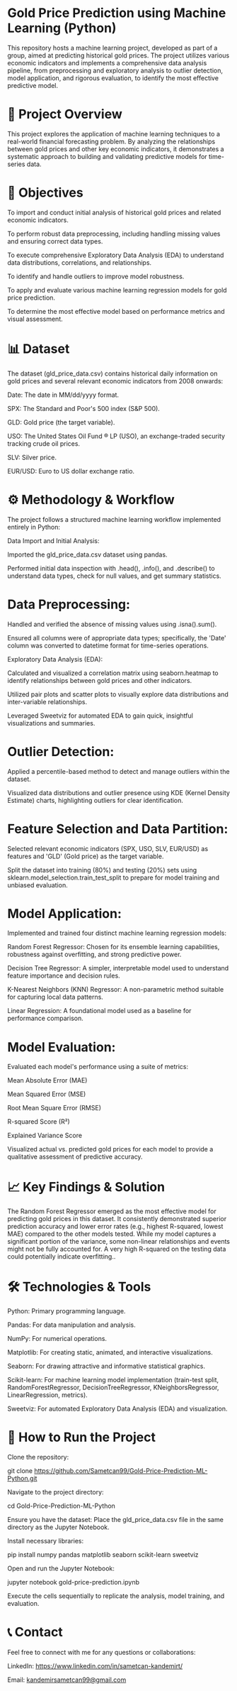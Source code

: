# Gold Price Prediction using Machine Learning (Python)
This repository hosts a machine learning project, developed as part of a group, aimed at predicting historical gold prices. The project utilizes various economic indicators and implements a comprehensive data analysis pipeline, from preprocessing and exploratory analysis to outlier detection, model application, and rigorous evaluation, to identify the most effective predictive model.

# 📝 Project Overview
This project explores the application of machine learning techniques to a real-world financial forecasting problem. By analyzing the relationships between gold prices and other key economic indicators, it demonstrates a systematic approach to building and validating predictive models for time-series data.

# 🎯 Objectives
To import and conduct initial analysis of historical gold prices and related economic indicators.

To perform robust data preprocessing, including handling missing values and ensuring correct data types.

To execute comprehensive Exploratory Data Analysis (EDA) to understand data distributions, correlations, and relationships.

To identify and handle outliers to improve model robustness.

To apply and evaluate various machine learning regression models for gold price prediction.

To determine the most effective model based on performance metrics and visual assessment.

# 📊 Dataset
The dataset (gld_price_data.csv) contains historical daily information on gold prices and several relevant economic indicators from 2008 onwards:

Date: The date in MM/dd/yyyy format.

SPX: The Standard and Poor's 500 index (S&P 500).

GLD: Gold price (the target variable).

USO: The United States Oil Fund ® LP (USO), an exchange-traded security tracking crude oil prices.

SLV: Silver price.

EUR/USD: Euro to US dollar exchange ratio.

# ⚙️ Methodology & Workflow
The project follows a structured machine learning workflow implemented entirely in Python:

Data Import and Initial Analysis:

Imported the gld_price_data.csv dataset using pandas.

Performed initial data inspection with .head(), .info(), and .describe() to understand data types, check for null values, and get summary statistics.

# Data Preprocessing:

Handled and verified the absence of missing values using .isna().sum().

Ensured all columns were of appropriate data types; specifically, the 'Date' column was converted to datetime format for time-series operations.

Exploratory Data Analysis (EDA):

Calculated and visualized a correlation matrix using seaborn.heatmap to identify relationships between gold prices and other indicators.

Utilized pair plots and scatter plots to visually explore data distributions and inter-variable relationships.

Leveraged Sweetviz for automated EDA to gain quick, insightful visualizations and summaries.

# Outlier Detection:

Applied a percentile-based method to detect and manage outliers within the dataset.

Visualized data distributions and outlier presence using KDE (Kernel Density Estimate) charts, highlighting outliers for clear identification.

# Feature Selection and Data Partition:

Selected relevant economic indicators (SPX, USO, SLV, EUR/USD) as features and 'GLD' (Gold price) as the target variable.

Split the dataset into training (80%) and testing (20%) sets using sklearn.model_selection.train_test_split to prepare for model training and unbiased evaluation.

# Model Application:

Implemented and trained four distinct machine learning regression models:

Random Forest Regressor: Chosen for its ensemble learning capabilities, robustness against overfitting, and strong predictive power.

Decision Tree Regressor: A simpler, interpretable model used to understand feature importance and decision rules.

K-Nearest Neighbors (KNN) Regressor: A non-parametric method suitable for capturing local data patterns.

Linear Regression: A foundational model used as a baseline for performance comparison.

# Model Evaluation:

Evaluated each model's performance using a suite of metrics:

Mean Absolute Error (MAE)

Mean Squared Error (MSE)

Root Mean Square Error (RMSE)

R-squared Score (R²)

Explained Variance Score

Visualized actual vs. predicted gold prices for each model to provide a qualitative assessment of predictive accuracy.

# 📈 Key Findings & Solution
The Random Forest Regressor emerged as the most effective model for predicting gold prices in this dataset. It consistently demonstrated superior prediction accuracy and lower error rates (e.g., highest R-squared, lowest MAE) compared to the other models tested. While my model captures a significant portion of the variance, some non-linear relationships and events might not be fully accounted for. A very high R-squared on the testing data could potentially indicate overfitting..

# 🛠️ Technologies & Tools
Python: Primary programming language.

Pandas: For data manipulation and analysis.

NumPy: For numerical operations.

Matplotlib: For creating static, animated, and interactive visualizations.

Seaborn: For drawing attractive and informative statistical graphics.

Scikit-learn: For machine learning model implementation (train-test split, RandomForestRegressor, DecisionTreeRegressor, KNeighborsRegressor, LinearRegression, metrics).

Sweetviz: For automated Exploratory Data Analysis (EDA) and visualization.

# 🏃 How to Run the Project
Clone the repository:

git clone https://github.com/Sametcan99/Gold-Price-Prediction-ML-Python.git

Navigate to the project directory:

cd Gold-Price-Prediction-ML-Python

Ensure you have the dataset: Place the gld_price_data.csv file in the same directory as the Jupyter Notebook.

Install necessary libraries:

pip install numpy pandas matplotlib seaborn scikit-learn sweetviz

Open and run the Jupyter Notebook:

jupyter notebook gold-price-prediction.ipynb

Execute the cells sequentially to replicate the analysis, model training, and evaluation.

# 📞 Contact
Feel free to connect with me for any questions or collaborations:

LinkedIn: https://www.linkedin.com/in/sametcan-kandemirt/

Email: kandemirsametcan99@gmail.com
